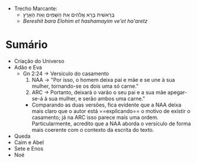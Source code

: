 - Trecho Marcante: 
	- בְּרֵאשִׁית בָּרָא אֱלֹהִים אֵת הַשָּׁמַיִם וְאֵת הָאָרֶץ
	- *Bereshit bara Elohim et hashamayim ve'et ha'aretz*

# Sumário
- Criação do Universo
- Adão e Eva
	- Gn 2:24 -> Versículo do casamento
		1. NAA -> "Por isso, o homem deixa pai e mãe e se une à sua mulher, tornando-se os dois uma só carne."
		2. ARC -> Portanto, deixará o varão o seu pai e a sua mãe apegar-se-á à sua mulher, e serão ambos uma carne."
		- Comparando as duas versões, fica evidente que a NAA deixa mais claro que o autor está ==explicando== o motivo de existir o casamento; já na ARC isso parece mais uma ordem. Particularmente, acredito que a NAA aborda o versículo de forma mais coerente com o contexto da escrita do texto.
- Queda
- Caim e Abel
- Sete e Enos
- Noé